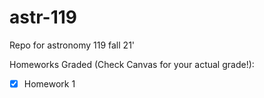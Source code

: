 # astr-119
Repo for astronomy 119 fall 21'

Homeworks Graded (Check Canvas for your actual grade!):
 - [x] Homework 1
